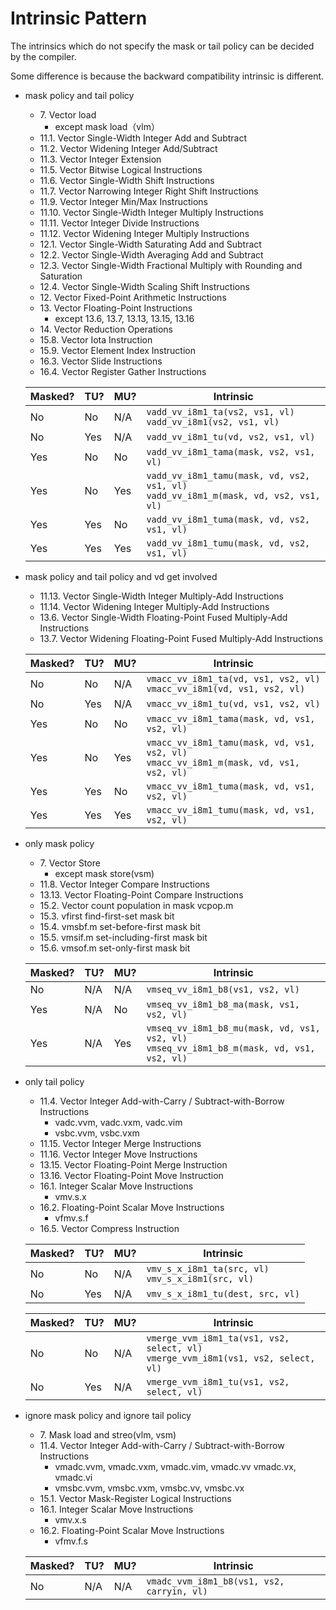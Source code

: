 # Intrinsic Pattern

The intrinsics which do not specify the mask or tail policy can be decided by the compiler.

Some difference is because the backward compatibility intrinsic is different.

- mask policy and tail policy
  - 7\. Vector load
    - except mask load（vlm）
  - 11.1. Vector Single-Width Integer Add and Subtract
  - 11.2. Vector Widening Integer Add/Subtract
  - 11.3. Vector Integer Extension
  - 11.5. Vector Bitwise Logical Instructions
  - 11.6. Vector Single-Width Shift Instructions
  - 11.7. Vector Narrowing Integer Right Shift Instructions
  - 11.9. Vector Integer Min/Max Instructions
  - 11.10. Vector Single-Width Integer Multiply Instructions
  - 11.11. Vector Integer Divide Instructions
  - 11.12. Vector Widening Integer Multiply Instructions
  - 12.1. Vector Single-Width Saturating Add and Subtract
  - 12.2. Vector Single-Width Averaging Add and Subtract
  - 12.3. Vector Single-Width Fractional Multiply with Rounding and Saturation
  - 12.4. Vector Single-Width Scaling Shift Instructions
  - 12\. Vector Fixed-Point Arithmetic Instructions
  - 13\. Vector Floating-Point Instructions
    - except 13.6, 13.7, 13.13, 13.15, 13.16
  - 14\. Vector Reduction Operations
  - 15.8. Vector Iota Instruction
  - 15.9. Vector Element Index Instruction
  - 16.3. Vector Slide Instructions
  - 16.4. Vector Register Gather Instructions

  | Masked? | TU? | MU? | Intrinsic |
  | ------- | --- | --- | --------- |
  | No      | No  | N/A | `vadd_vv_i8m1_ta(vs2, vs1, vl)`<br>`vadd_vv_i8m1(vs2, vs1, vl)` |
  | No      | Yes | N/A | `vadd_vv_i8m1_tu(vd, vs2, vs1, vl)` |
  | Yes     | No  | No  | `vadd_vv_i8m1_tama(mask, vs2, vs1, vl)` |
  | Yes     | No  | Yes | `vadd_vv_i8m1_tamu(mask, vd, vs2, vs1, vl)`<br>`vadd_vv_i8m1_m(mask, vd, vs2, vs1, vl)` |
  | Yes     | Yes | No  | `vadd_vv_i8m1_tuma(mask, vd, vs2, vs1, vl)` |
  | Yes     | Yes | Yes | `vadd_vv_i8m1_tumu(mask, vd, vs2, vs1, vl)` |

- mask policy and tail policy and vd get involved
  - 11.13. Vector Single-Width Integer Multiply-Add Instructions
  - 11.14. Vector Widening Integer Multiply-Add Instructions
  - 13.6. Vector Single-Width Floating-Point Fused Multiply-Add Instructions
  - 13.7. Vector Widening Floating-Point Fused Multiply-Add Instructions

  | Masked? | TU? | MU? | Intrinsic |
  | ------- | --- | --- | --------- |
  | No      | No  | N/A | `vmacc_vv_i8m1_ta(vd, vs1, vs2, vl)`<br>`vmacc_vv_i8m1(vd, vs1, vs2, vl)` |
  | No      | Yes | N/A | `vmacc_vv_i8m1_tu(vd, vs1, vs2, vl)` |
  | Yes     | No  | No  | `vmacc_vv_i8m1_tama(mask, vd, vs1, vs2, vl)` |
  | Yes     | No  | Yes | `vmacc_vv_i8m1_tamu(mask, vd, vs1, vs2, vl)`<br>`vmacc_vv_i8m1_m(mask, vd, vs1, vs2, vl)` |
  | Yes     | Yes | No  | `vmacc_vv_i8m1_tuma(mask, vd, vs1, vs2, vl)` |
  | Yes     | Yes | Yes | `vmacc_vv_i8m1_tumu(mask, vd, vs1, vs2, vl)` |

- only mask policy
  - 7\. Vector Store
    - except mask store(vsm)
  - 11.8. Vector Integer Compare Instructions
  - 13.13. Vector Floating-Point Compare Instructions
  - 15.2. Vector count population in mask vcpop.m
  - 15.3. vfirst find-first-set mask bit
  - 15.4. vmsbf.m set-before-first mask bit
  - 15.5. vmsif.m set-including-first mask bit
  - 15.6. vmsof.m set-only-first mask bit

  | Masked? | TU? | MU?  | Intrinsic |
  | ------- | --- | ---- | --------- |
  | No      | N/A  | N/A | `vmseq_vv_i8m1_b8(vs1, vs2, vl)` |
  | Yes     | N/A  | No  | `vmseq_vv_i8m1_b8_ma(mask, vs1, vs2, vl)` |
  | Yes     | N/A  | Yes | `vmseq_vv_i8m1_b8_mu(mask, vd, vs1, vs2, vl)`<br>`vmseq_vv_i8m1_b8_m(mask, vd, vs1, vs2, vl)` |

- only tail policy
  - 11.4. Vector Integer Add-with-Carry / Subtract-with-Borrow Instructions
    - vadc.vvm, vadc.vxm, vadc.vim
    - vsbc.vvm, vsbc.vxm
  - 11.15. Vector Integer Merge Instructions
  - 11.16. Vector Integer Move Instructions
  - 13.15. Vector Floating-Point Merge Instruction
  - 13.16. Vector Floating-Point Move Instruction
  - 16.1. Integer Scalar Move Instructions
    - vmv.s.x
  - 16.2. Floating-Point Scalar Move Instructions
    - vfmv.s.f
  - 16.5. Vector Compress Instruction

  | Masked? | TU? | MU? | Intrinsic |
  | ------- | --- | --- | --------- |
  | No      | No  | N/A | `vmv_s_x_i8m1_ta(src, vl)`<br>`vmv_s_x_i8m1(src, vl)` |
  | No      | Yes | N/A | `vmv_s_x_i8m1_tu(dest, src, vl)` |

  | Masked? | TU? | MU? | Intrinsic |
  | ------- | --- | --- | --------- |
  | No      | No  | N/A | `vmerge_vvm_i8m1_ta(vs1, vs2, select, vl)`<br>`vmerge_vvm_i8m1(vs1, vs2, select, vl)` |
  | No      | Yes | N/A | `vmerge_vvm_i8m1_tu(vs1, vs2, select, vl)` |

- ignore mask policy and ignore tail policy
  - 7\. Mask load and streo(vlm, vsm)
  - 11.4. Vector Integer Add-with-Carry / Subtract-with-Borrow Instructions
    - vmadc.vvm, vmadc.vxm, vmadc.vim, vmadc.vv vmadc.vx, vmadc.vi
    - vmsbc.vvm, vmsbc.vxm, vmsbc.vv, vmsbc.vx
  - 15.1. Vector Mask-Register Logical Instructions
  - 16.1. Integer Scalar Move Instructions
    - vmv.x.s
  - 16.2. Floating-Point Scalar Move Instructions
    - vfmv.f.s

  | Masked? | TU? | MU?  | Intrinsic |
  | ------- | --- | ---- | --------- |
  | No      | N/A  | N/A | `vmadc_vvm_i8m1_b8(vs1, vs2, carryin, vl)` |
